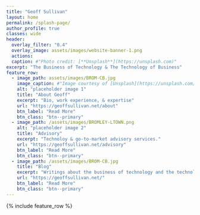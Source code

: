 ```yaml
---
title: "Geoff Sullivan"
layout: home
permalink: /splash-page/
author_profile: true
classes: wide
header:
  overlay_filter: "0.4"
  overlay_image: assets/images/website-banner-1.png
  actions:
  caption: #"Photo credit: [**Unsplash**](https://unsplash.com)"
excerpt: "The Business of Technology & The Technology of Business"
feature_row:
  - image_path: assets/images/BROM-CB.jpg
    image_caption: #"Image courtesy of [Unsplash](https://unsplash.com/)"
    alt: "placeholder image 1"
    title: "About Geoff"
    excerpt: "Bio, work experience, & expertise"
    url: "https://geoffsullivan.net/about"
    btn_label: "Read More"
    btn_class: "btn--primary"
  - image_path: /assets/images/BROMLEY-LTOWN.png
    alt: "placeholder image 2"
    title: "Advisory"
    excerpt: "Technoloy & go-to-market advisory services."
    url: "https://geoffsullivan.net/advisory"
    btn_label: "Read More"
    btn_class: "btn--primary"
  - image_path: /assets/images/BROM-CB.jpg
    title: "Blog"
    excerpt: "Writings about the business of technology and the technology of business"
    url: "https://geoffsullivan.net/"
    btn_label: "Read More"
    btn_class: "btn--primary"
---
```

{% include feature_row %}
